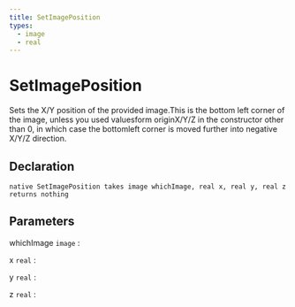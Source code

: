 ```yaml
---
title: SetImagePosition
types:
  - image
  - real
---
```


# SetImagePosition
Sets the X/Y position of the provided image.This is the bottom left corner of the image, unless you used valuesform originX/Y/Z in the constructor other than 0, in which case the bottomleft corner is moved further into negative X/Y/Z direction.

## Declaration

```jass
native SetImagePosition takes image whichImage, real x, real y, real z returns nothing
```

## Parameters
whichImage `image`
: 

x `real`
: 

y `real`
: 

z `real`
: 

